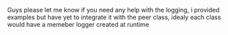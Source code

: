 Guys please let me know if you need any help with the logging, i provided examples but have yet to integrate it with the peer class, idealy each class would have a memeber logger created at runtime
